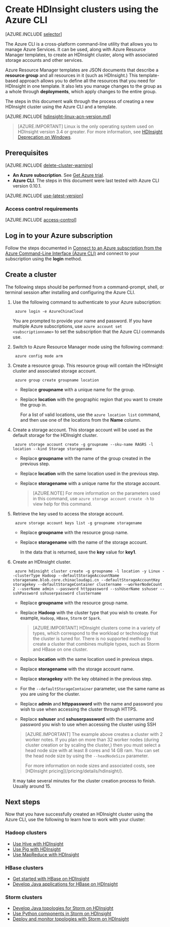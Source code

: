 <properties
    pageTitle="Create Azure HDInsight (Hadoop) using the command-line | Azure"
    description="Learn how to create HDInsight clusters using the cross-platform Azure CLI, Azure Resource Manager templates, and the Azure REST API. You can specify the cluster type (Hadoop, HBase, or Storm,) or use scripts to install custom components.."
    services="hdinsight"
    documentationcenter=""
    author="Blackmist"
    manager="jhubbard"
    editor="cgronlun"
    tags="azure-portal" />
<tags
    ms.assetid="50b01483-455c-4d87-b754-2229005a8ab9"
    ms.service="hdinsight"
    ms.devlang="na"
    ms.topic="article"
    ms.tgt_pltfrm="na"
    ms.workload="big-data"
    ms.date="01/12/2017"
    wacn.date=""
    ms.author="larryfr" />

# Create HDInsight clusters using the Azure CLI

[AZURE.INCLUDE [selector](../../includes/hdinsight-create-linux-cluster-selector.md)]

The Azure CLI is a cross-platform command-line utility that allows you to manage Azure Services. It can be used, along with Azure Resource Manager templates, to create an HDInsight cluster, along with associated storage accounts and other services.

Azure Resource Manager templates are JSON documents that describe a **resource group** and all resources in it (such as HDInsight.) This template-based approach allows you to define all the resources that you need for HDInsight in one template. It also lets you manage changes to the group as a whole through **deployments**, which apply changes to the entire group.

The steps in this document walk through the process of creating a new HDInsight cluster using the Azure CLI and a template.

[AZURE.INCLUDE [hdinsight-linux-acn-version.md](../../includes/hdinsight-linux-acn-version.md)]

> [AZURE.IMPORTANT]
> Linux is the only operating system used on HDInsight version 3.4 or greater. For more information, see [HDInsight Deprecation on Windows](/documentation/articles/hdinsight-component-versioning/#hdi-version-32-and-33-nearing-deprecation-date).

## Prerequisites

[AZURE.INCLUDE [delete-cluster-warning](../../includes/hdinsight-delete-cluster-warning.md)]

* **An Azure subscription**. See [Get Azure trial](/pricing/1rmb-trial/).
* **Azure CLI**. The steps in this document were last tested with Azure CLI version 0.10.1.
  
[AZURE.INCLUDE [use-latest-version](../../includes/hdinsight-use-latest-cli.md)] 

### Access control requirements
[AZURE.INCLUDE [access-control](../../includes/hdinsight-access-control-requirements.md)]

## Log in to your Azure subscription

Follow the steps documented in [Connect to an Azure subscription from the Azure Command-Line Interface (Azure CLI)](/documentation/articles/xplat-cli-connect/) and connect to your subscription using the **login** method.

## Create a cluster

The following steps should be performed from a command-prompt, shell, or terminal session after installing and configuring the Azure CLI.

1. Use the following command to authenticate to your Azure subscription:
   
        azure login -e AzureChinaCloud
   
    You are prompted to provide your name and password. If you have multiple Azure subscriptions, use `azure account set <subscriptionname>` to set the subscription that the Azure CLI commands use.
2. Switch to Azure Resource Manager mode using the following command:
   
        azure config mode arm
3. Create a resource group. This resource group will contain the HDInsight cluster and associated storage account.
   
        azure group create groupname location
   
    * Replace **groupname** with a unique name for the group. 
    * Replace **location** with the geographic region that you want to create the group in. 
     
        For a list of valid locations, use the `azure location list` command, and then use one of the locations from the **Name** column.
4. Create a storage account. This storage account will be used as the default storage for the HDInsight cluster.
   
        azure storage account create -g groupname --sku-name RAGRS -l location --kind Storage storagename
   
    * Replace **groupname** with the name of the group created in the previous step.
    * Replace **location** with the same location used in the previous step. 
    * Replace **storagename** with a unique name for the storage account.
     
        > [AZURE.NOTE]
        > For more information on the parameters used in this command, use `azure storage account create -h` to view help for this command.
        > 
        > 
5. Retrieve the key used to access the storage account.
   
        azure storage account keys list -g groupname storagename
   
    * Replace **groupname** with the resource group name.
    * Replace **storagename** with the name of the storage account.
     
        In the data that is returned, save the **key** value for **key1**.
6. Create an HDInsight cluster.
   
        azure hdinsight cluster create -g groupname -l location -y Linux --clusterType Hadoop --defaultStorageAccountName storagename.blob.core.chinacloudapi.cn --defaultStorageAccountKey storagekey --defaultStorageContainer clustername --workerNodeCount 2 --userName admin --password httppassword --sshUserName sshuser --sshPassword sshuserpassword clustername
   
    * Replace **groupname** with the resource group name.
    * Replace **Hadoop** with the cluster type that you wish to create. For example, `Hadoop`, `HBase`, `Storm` or `Spark`.
     
        > [AZURE.IMPORTANT]
        > HDInsight clusters come in a variety of types, which correspond to the workload or technology that the cluster is tuned for. There is no supported method to create a cluster that combines multiple types, such as Storm and HBase on one cluster. 
        > 
        > 
    * Replace **location** with the same location used in previous steps.
    * Replace **storagename** with the storage account name.
    * Replace **storagekey** with the key obtained in the previous step. 
    * For the `--defaultStorageContainer` parameter, use the same name as you are using for the cluster.
    * Replace **admin** and **httppassword** with the name and password you wish to use when accessing the cluster through HTTPS.
    * Replace **sshuser** and **sshuserpassword** with the username and password you wish to use when accessing the cluster using SSH
   
    > [AZURE.IMPORTANT]
    > The example above creates a cluster with 2 worker notes. If you plan on more than 32 worker nodes (during cluster creation or by scaling the cluster,) then you must select a head node size with at least 8 cores and 14 GB ram. You can set the head node size by using the `--headNodeSize` parameter.
    > <p>  
    > For more information on node sizes and associated costs, see [HDInsight pricing](/pricing/details/hdinsight/).
     
    It may take several minutes for the cluster creation process to finish. Usually around 15.

## Next steps
Now that you have successfully created an HDInsight cluster using the Azure CLI, use the following to learn how to work with your cluster:

### Hadoop clusters
* [Use Hive with HDInsight](/documentation/articles/hdinsight-use-hive/)
* [Use Pig with HDInsight](/documentation/articles/hdinsight-use-pig/)
* [Use MapReduce with HDInsight](/documentation/articles/hdinsight-use-mapreduce/)

### HBase clusters
* [Get started with HBase on HDInsight](/documentation/articles/hdinsight-hbase-tutorial-get-started-linux/)
* [Develop Java applications for HBase on HDInsight](/documentation/articles/hdinsight-hbase-build-java-maven-linux/)

### Storm clusters
* [Develop Java topologies for Storm on HDInsight](/documentation/articles/hdinsight-storm-develop-java-topology/)
* [Use Python components in Storm on HDInsight](/documentation/articles/hdinsight-storm-develop-python-topology/)
* [Deploy and monitor topologies with Storm on HDInsight](/documentation/articles/hdinsight-storm-deploy-monitor-topology-linux/)